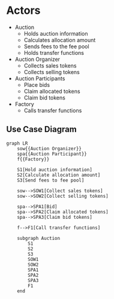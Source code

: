 # Actors

- Auction
  - Holds auction information
  - Calculates allocation amount
  - Sends fees to the fee pool
  - Holds transfer functions
- Auction Organizer
  - Collects sales tokens
  - Collects selling tokens
- Auction Participants
  - Place bids
  - Claim allocated tokens
  - Claim bid tokens
- Factory
  - Calls transfer functions

## Use Case Diagram

```mermaid
graph LR
    sow{{Auction Organizer}}
    spa{{Auction Participant}}
    f{{Factory}}

    S1[Hold auction information]
    S2[Calculate allocation amount]
    S3[Send fees to fee pool]

    sow-->SOW1[Collect sales tokens]
    sow-->SOW2[Collect selling tokens]

    spa-->SPA1[Bid]
    spa-->SPA2[Claim allocated tokens]
    spa-->SPA3[Claim bid tokens]

    f-->F1[Call transfer functions]

    subgraph Auction
        S1
        S2
        S3
        SOW1
        SOW2
        SPA1
        SPA2
        SPA3
        F1
    end
```
